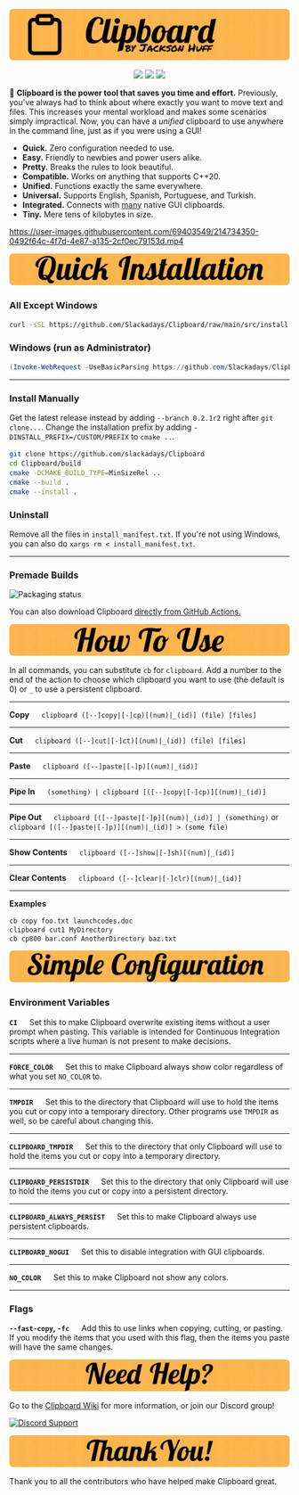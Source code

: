 ![Clipboard Banner](documentation/readme-assets/CBBanner.png)

<p align="center">
    <img src="https://img.shields.io/github/actions/workflow/status/Slackadays/Clipboard/main.yml?branch=main&label=BUILDS&style=for-the-badge">
    <img src="https://img.shields.io/github/actions/workflow/status/Slackadays/Clipboard/test.yml?branch=main&label=TESTS&style=for-the-badge">
    <img src="https://img.shields.io/github/stars/slackadays/clipboard?style=for-the-badge&color=brightgreen">
</p>

:rocket: **Clipboard is the power tool that saves you time and effort.** Previously, you've always had to think about where exactly you want to move text and files. This increases your mental workload and makes some scenarios simply impractical. 
Now, you can have a _unified_ clipboard to use anywhere in the command line, just as if you were using a GUI!

- **Quick.** Zero configuration needed to use.
- **Easy.** Friendly to newbies and power users alike.
- **Pretty.** Breaks the rules to look beautiful.
- **Compatible.** Works on anything that supports C++20.
- **Unified.** Functions exactly the same everywhere.
- **Universal.** Supports English, Spanish, Portuguese, and Turkish.
- **Integrated.** Connects with [many](https://github.com/Slackadays/Clipboard/wiki/GUI-Clipboard-Compat) native GUI clipboards.
- **Tiny.** Mere tens of kilobytes in size.

https://user-images.githubusercontent.com/69403549/214734350-0492f64c-4f7d-4e87-a135-2cf0ec79153d.mp4

![Quick Installation](documentation/readme-assets/CBQuickInstallation.png)
### **All Except Windows** 
```bash
curl -sSL https://github.com/Slackadays/Clipboard/raw/main/src/install.sh | bash
```
### **Windows (run as Administrator)** 
```powershell
(Invoke-WebRequest -UseBasicParsing https://github.com/Slackadays/Clipboard/raw/main/src/install.ps1).Content | powershell
```

---

### **Install Manually**
Get the latest release instead by adding `--branch 0.2.1r2` right after `git clone...`. Change the installation prefix by adding `-DINSTALL_PREFIX=/CUSTOM/PREFIX` to `cmake ..`.
```bash
git clone https://github.com/slackadays/Clipboard 
cd Clipboard/build
cmake -DCMAKE_BUILD_TYPE=MinSizeRel ..
cmake --build .
cmake --install .
```

### **Uninstall**

Remove all the files in `install_manifest.txt`. If you're not using Windows, you can also do `xargs rm < install_manifest.txt`.

---

### **Premade Builds**

<a>
    <img src="https://repology.org/badge/vertical-allrepos/clipboard.svg" alt="Packaging status">
</a>

You can also download Clipboard [directly from GitHub Actions.](https://nightly.link/Slackadays/Clipboard/workflows/main/main)


![How To Use](documentation/readme-assets/CBHowToUse.png)

In all commands, you can substitute `cb` for `clipboard`. 
Add a number to the end of the action to choose which clipboard you want to use (the default is 0) or `_` to use a persistent clipboard. 

---

**Copy** &emsp; `clipboard ([--]copy|[-]cp)[(num)|_(id)] (file) [files]`

---


**Cut** &emsp; `clipboard ([--]cut|[-]ct)[(num)|_(id)] (file) [files]`

---

**Paste** &emsp; `clipboard ([--]paste|[-]p)[(num)|_(id)]`

---

**Pipe In** &emsp; `(something) | clipboard [([--]copy|[-]cp)][(num)|_(id)]`

---

**Pipe Out** &emsp; `clipboard [([--]paste|[-]p][(num)|_(id)] | (something)` or `clipboard [([--]paste|[-]p)][(num)|_(id)] > (some file)`

---

**Show Contents** &emsp; `clipboard ([--]show|[-]sh)[(num)|_(id)]`

---

**Clear Contents** &emsp; `clipboard ([--]clear|[-]clr)[(num)|_(id)]`

---

**Examples**

```
cb copy foo.txt launchcodes.doc
clipboard cut1 MyDirectory
cb cp800 bar.conf AnotherDirectory baz.txt
```

![Simple Configuration](documentation/readme-assets/CBSimpleConfiguration.png)

### **Environment Variables**

**`CI`** &emsp; Set this to make Clipboard overwrite existing items without a user prompt when pasting. This variable is intended for Continuous Integration scripts where a live human is not present to make decisions.

---

**`FORCE_COLOR`** &emsp; Set this to make Clipboard always show color regardless of what you set `NO_COLOR` to.

---

**`TMPDIR`** &emsp; Set this to the directory that Clipboard will use to hold the items you cut or copy into a temporary directory. Other programs use `TMPDIR` as well, so be careful about changing this.

---

**`CLIPBOARD_TMPDIR`** &emsp; Set this to the directory that only Clipboard will use to hold the items you cut or copy into a temporary directory.

---

**`CLIPBOARD_PERSISTDIR`** &emsp; Set this to the directory that only Clipboard will use to hold the items you cut or copy into a persistent directory.

---

**`CLIPBOARD_ALWAYS_PERSIST`** &emsp; Set this to make Clipboard always use persistent clipboards.

---

**`CLIPBOARD_NOGUI`** &emsp; Set this to disable integration with GUI clipboards.

---

**`NO_COLOR`** &emsp; Set this to make Clipboard not show any colors.

</details>

---

### **Flags**

**`--fast-copy`, `-fc`** &emsp; Add this to use links when copying, cutting, or pasting. If you modify the items that you used with this flag, then the items you paste will have the same changes.

![Need Help?](documentation/readme-assets/NeedHelp.png)

Go to the [Clipboard Wiki](https://github.com/Slackadays/Clipboard/wiki) for more information, or join our Discord group!  

[![Discord Support](https://img.shields.io/badge/CHAT-DISCORD-blue?style=for-the-badge)](https://discord.gg/J6asnc3pEG)

![Thank You!](documentation/readme-assets/ThankYou.png)

Thank you to all the contributors who have helped make Clipboard great.
